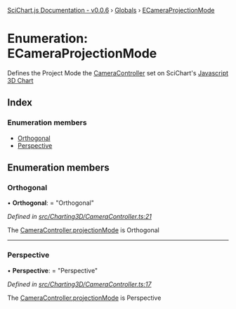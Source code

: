 [SciChart.js Documentation - v0.0.6](../README.md) › [Globals](../globals.md) › [ECameraProjectionMode](ecameraprojectionmode.md)

# Enumeration: ECameraProjectionMode

Defines the Project Mode the [CameraController](../classes/cameracontroller.md) set on SciChart's
[Javascript 3D Chart](https://www.scichart.com/javascript-chart-features)

## Index

### Enumeration members

* [Orthogonal](ecameraprojectionmode.md#orthogonal)
* [Perspective](ecameraprojectionmode.md#perspective)

## Enumeration members

###  Orthogonal

• **Orthogonal**: = "Orthogonal"

*Defined in [src/Charting3D/CameraController.ts:21](https://github.com/ABTSoftware/SciChart.Dev/blob/272ab7fc7f/Web/src/SciChart/src/Charting3D/CameraController.ts#L21)*

The [CameraController.projectionMode](../classes/cameracontroller.md#projectionmode) is Orthogonal

___

###  Perspective

• **Perspective**: = "Perspective"

*Defined in [src/Charting3D/CameraController.ts:17](https://github.com/ABTSoftware/SciChart.Dev/blob/272ab7fc7f/Web/src/SciChart/src/Charting3D/CameraController.ts#L17)*

The [CameraController.projectionMode](../classes/cameracontroller.md#projectionmode) is Perspective
